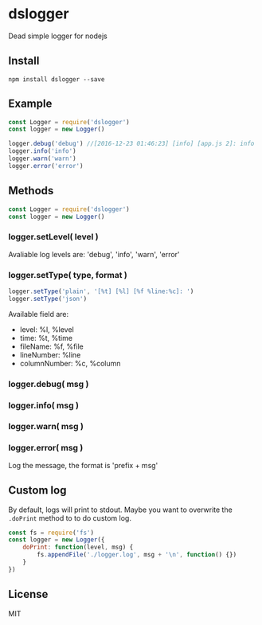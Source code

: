 dslogger
========

Dead simple logger for nodejs

Install
-------

```
npm install dslogger --save
```

Example
-------

```js
const Logger = require('dslogger')
const logger = new Logger()

logger.debug('debug') //[2016-12-23 01:46:23] [info] [app.js 2]: info
logger.info('info')
logger.warn('warn')
logger.error('error')
```

Methods
-------

```js
const Logger = require('dslogger')
const logger = new Logger()
```

### logger.setLevel( level )

Avaliable log levels are: 'debug', 'info', 'warn', 'error'

### logger.setType( type, format )

```js
logger.setType('plain', '[%t] [%l] [%f %line:%c]: ')
logger.setType('json')
```

Available field are: 

- level: %l, %level
- time: %t, %time
- fileName: %f, %file
- lineNumber: %line
- columnNumber: %c, %column

### logger.debug( msg )
### logger.info( msg )
### logger.warn( msg )
### logger.error( msg )

Log the message, the format is 'prefix + msg'

Custom log
----------
By default, logs will print to stdout. Maybe you want to overwrite the `.doPrint` method to to do custom log.

```js
const fs = require('fs')
const logger = new Logger({
    doPrint: function(level, msg) {
        fs.appendFile('./logger.log', msg + '\n', function() {})
    }
})
```

License
-------

MIT
